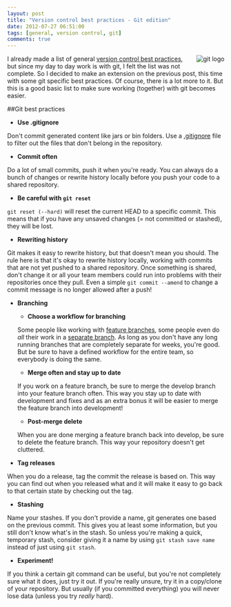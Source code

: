```yaml
---
layout: post
title: "Version control best practices - Git edition"
date: 2012-07-27 06:51:00
tags: [general, version control, git]
comments: true
---
```

<img style="float: right; margin: 0 0 5px 10px;" alt="git logo" src="http://kevinpelgrims.com/blog/files/images/2012/07/git_logo.png" />

I already made a list of general [version control best practices](http://kevinpelgrims.com/blog/2012/07/05/version-control-best-practices), but since my day to day work is with git, I felt the list was not complete. So I decided to make an extension on the previous post, this time with some git specific best practices. Of course, there is a lot more to it. But this is a good basic list to make sure working (together) with git becomes easier.

##Git best practices

* **Use .gitignore**

Don't commit generated content like jars or bin folders. Use a [.gitignore](https://help.github.com/articles/ignoring-files) file to filter out the files that don't belong in the repository.

* **Commit often**

Do a lot of small commits, push it when you're ready. You can always do a bunch of changes or rewrite history locally before you push your code to a shared repository.

* **Be careful with `git reset`**

`git reset (--hard)` will reset the current HEAD to a specific commit. This means that if you have any unsaved changes (= not committed or stashed), they will be lost.

* **Rewriting history**

Git makes it easy to rewrite history, but that doesn't mean you should. The rule here is that it's okay to rewrite history locally, working with commits that are not yet pushed to a shared repository. Once something is shared, don't change it or all your team members could run into problems with their repositories once they pull. Even a simple `git commit --amend` to change a commit message is no longer allowed after a push!

* **Branching**
	- **Choose a workflow for branching**
	
	Some people like working with [feature branches](http://nvie.com/posts/a-successful-git-branching-model/), some people even do _all_ their work in a [separate branch](http://lostechies.com/jimmybogard/2010/06/03/translating-my-git-workflow-with-local-branches-to-mercurial/). As long as you don't have any long running branches that are completely separate for weeks, you're good. But be sure to have a defined workflow for the entire team, so everybody is doing the same.

	- **Merge often and stay up to date**
	
	If you work on a feature branch, be sure to merge the develop branch into your feature branch often. This way you stay up to date with development and fixes and as an extra bonus it will be easier to merge the feature branch into development!
	
	- **Post-merge delete**
	
	When you are done merging a feature branch back into develop, be sure to delete the feature branch. This way your repository doesn't get cluttered.

* **Tag releases**

When you do a release, tag the commit the release is based on. This way you can find out when you released what and it will make it easy to go back to that certain state by checking out the tag.

* **Stashing**

Name your stashes. If you don't provide a name, git generates one based on the previous commit. This gives you at least some information, but you still don't know what's in the stash. So unless you're making a quick, temporary stash, consider giving it a name by using `git stash save name` instead of just using `git stash`.

* **Experiment!**

If you think a certain git command can be useful, but you're not completely sure what it does, just try it out. If you're really unsure, try it in a copy/clone of your repository. But usually (if you committed everything) you will never lose data (unless you try _really_ hard).
